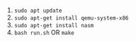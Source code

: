 1. `sudo apt update`
2. `sudo apt-get install qemu-system-x86`
3. `sudo apt-get install nasm`
4. `bash run.sh` OR `make`
